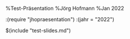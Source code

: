 %Test-Präsentation
%Jörg Hofmann
%Jan 2022

:(require "jhopraesentation")
:(jahr = "2022")

$(include "test-slides.md")
